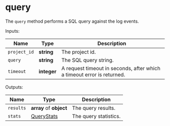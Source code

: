 # query

The `query` method performs a SQL query against the log events.

  Inputs:

__Name__ | __Type__ | __Description__
--- | --- | --- | 
`project_id` | __string__ | The project id.
`query` | __string__ | The SQL query string.
`timeout` | __integer__ | A request timeout in seconds, after which a timeout error is returned.

  Outputs:

__Name__ | __Type__ | __Description__
--- | --- | --- | 
`results` | __array__ of __object__ | The query results.
`stats` | [QueryStats](../types/QueryStats.md) | The query statistics.

